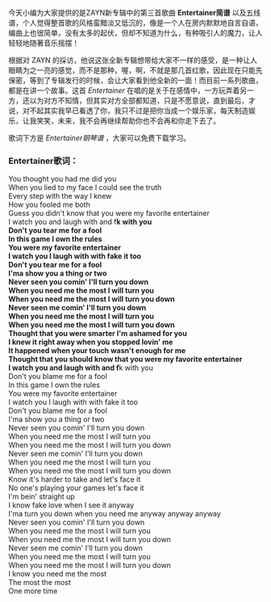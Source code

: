 

今天小编为大家提供的是ZAYN新专辑中的第三首歌曲 **Entertainer简谱**
以及五线谱，个人觉得整首歌的风格蛮黯淡又低沉的，像是一个人在房内默默地自言自语，编曲上也很简单，没有太多的起伏，但却不知道为什么，有种吸引人的魔力，让人轻轻地随著音乐摇摆！

根据对 ZAYN
的採访，他说这张全新专辑想带给大家不一样的感受，是一种让人眼睛为之一亮的感觉，而不是那种，喔，啊，不就是那几首红歌，因此现在只能先保密，等到了专辑发行的时候，会让大家看到他全新的一面！而目前一系列歌曲，都是在讲一个故事。这首
_Entertainer_
在唱的是关于在感情中，一方玩弄着另一方，还以为对方不知情，但其实对方全部都知道，只是不愿意说，直到最后，才说，对不起其实我早已看透了你，我只不过是把你当成一个娱乐家，每天制造娱乐，让我笑笑，未来，我不会再继续帮助你也不会再和你走下去了。

歌词下方是 _Entertainer钢琴谱_ ，大家可以免费下载学习。

### Entertainer歌词：

You thought you had me did you  
When you lied to my face I could see the truth  
Every step with the way I knew  
How you fooled me both  
Guess you didn't know that you were my favorite entertainer  
I watch you and laugh with and f**k with you  
Don't you tear me for a fool  
In this game I own the rules  
You were my favorite entertainer  
I watch you I laugh with with fake it too  
Don't you tear me for a fool  
I'ma show you a thing or two  
Never seen you comin' I'll turn you down  
When you need me the most I will turn you  
When you need me the most I will turn you down  
Never seen me comin' I'll turn you down  
When you need me the most I will turn you  
When you need me the most I will turn you down  
Thought that you were smarter I'm ashamed for you  
I knew it right away when you stopped lovin' me  
It happened when your touch wasn't enough for me  
Thought that you should know that you were my favorite entertainer  
I watch you and laugh with and f**k with you  
Don't you blame me for a fool  
In this game I own the rules  
You were my favorite entertainer  
I watch you I laugh with with fake it too  
Don't you blame me for a fool  
I'ma show you a thing or two  
Never seen you comin' I'll turn you down  
When you need me the most I will turn you  
When you need me the most I will turn you down  
Never seen me comin' I'll turn you down  
When you need me the most I will turn you  
When you need me the most I will turn you down  
Know it's harder to take and let's face it  
No one's playing your games let's face it  
I'm bein' straight up  
I know fake love when I see it anyway  
I'ma turn you down when you need me anyway anyway anyway  
Never seen you comin' I'll turn you down  
When you need me the most I will turn you  
When you need me the most I will turn you down  
Never seen me comin' I'll turn you down  
When you need me the most I will turn you  
When you need me the most I will turn you down  
I know you need me the most  
The most the most  
One more time

